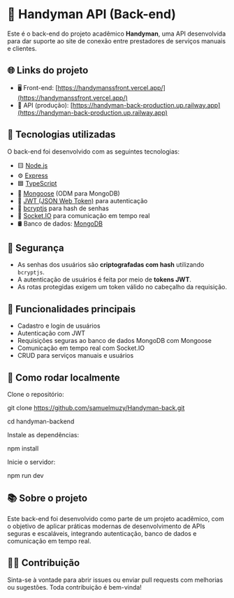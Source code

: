 # 🔧 Handyman API (Back-end)

Este é o back-end do projeto acadêmico **Handyman**, uma API desenvolvida para dar suporte ao site de conexão entre prestadores de serviços manuais e clientes.

## 🌐 Links do projeto

- 🖥️ Front-end: [https://handymanssfront.vercel.app/](https://handymanssfront.vercel.app/)
- 🔗 API (produção): [https://handyman-back-production.up.railway.app](https://handyman-back-production.up.railway.app)


## 🚀 Tecnologias utilizadas

O back-end foi desenvolvido com as seguintes tecnologias:

- 🟨 [Node.js](https://nodejs.org/)
- ⚙️ [Express](https://expressjs.com/)
- 🟦 [TypeScript](https://www.typescriptlang.org/)
- 🧬 [Mongoose](https://mongoosejs.com/) (ODM para MongoDB)
- 🧾 [JWT (JSON Web Token)](https://jwt.io/) para autenticação
- 🔐 [bcryptjs](https://www.npmjs.com/package/bcryptjs) para hash de senhas
- 🔌 [Socket.IO](https://socket.io/) para comunicação em tempo real
- 🛢️ Banco de dados: [MongoDB](https://www.mongodb.com/)

## 🔐 Segurança

- As senhas dos usuários são **criptografadas com hash** utilizando `bcryptjs`.
- A autenticação de usuários é feita por meio de **tokens JWT**.
- As rotas protegidas exigem um token válido no cabeçalho da requisição.

## 📌 Funcionalidades principais

- Cadastro e login de usuários
- Autenticação com JWT
- Requisições seguras ao banco de dados MongoDB com Mongoose
- Comunicação em tempo real com Socket.IO
- CRUD para serviços manuais e usuários

## 🧪 Como rodar localmente

Clone o repositório:

git clone https://github.com/samuelmuzy/Handyman-back.git

cd handyman-backend

Instale as dependências:

npm install

Inicie o servidor:

npm run dev

## 📚 Sobre o projeto
Este back-end foi desenvolvido como parte de um projeto acadêmico, com o objetivo de aplicar práticas modernas de desenvolvimento de APIs seguras e escaláveis, integrando autenticação, banco de dados e comunicação em tempo real.

## 👨‍💻 Contribuição
Sinta-se à vontade para abrir issues ou enviar pull requests com melhorias ou sugestões. Toda contribuição é bem-vinda!





